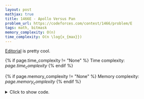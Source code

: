 ```yaml
---
layout: post
mathjax: true
title: 1466E - Apollo Versus Pan
problem_url: https://codeforces.com/contest/1466/problem/E
tags: math, bitmask
memory_complexity: O(n)
time_complexity: O(n \log{x_{max}})
---
```



[Editorial](https://codeforces.com/blog/entry/86126) is pretty cool.



{% if page.time_complexity != "None" %}
Time complexity: ${{ page.time_complexity }}$
{% endif %}

{% if page.memory_complexity != "None" %}
Memory complexity: ${{ page.memory_complexity }}$
{% endif %}

<details>
<summary>
<p style="display:inline">Click to show code.</p>
</summary>
```cpp
{% raw %}
using namespace std;
using namespace atcoder;
using ll = long long;
using vi = vector<int>;
using mint = modint1000000007;
int const BITSZ = 60;
int solve(vector<ll> a)
{
    int n = (int)(a).size();
    vi cnt(BITSZ, 0);
    mint ans;
    for (int i = 0; i < n; ++i)
        for (int j = 0; j < BITSZ; ++j)
            cnt[j] += (a[i] >> j) & 1;
    for (int j = 0; j < n; ++j)
    {
        mint sum_or = 0, sum_and = 0;
        for (int b = 0; b < BITSZ; ++b)
        {
            if ((a[j] >> b) & 1)
            {
                sum_or += mint(1LL << b) * n;
                sum_and += mint(1LL << b) * cnt[b];
            }
            else
                sum_or += mint(1LL << b) * cnt[b];
        }
        ans += sum_or * sum_and;
    }
    return ans.val();
}
int main(void)
{
    ios::sync_with_stdio(false), cin.tie(NULL);
    int t;
    cin >> t;
    while (t--)
    {
        int n;
        cin >> n;
        vector<ll> a(n);
        for (auto &x : a)
            cin >> x;
        cout << solve(a) << endl;
    }
    return 0;
}

{% endraw %}
```
</details>

